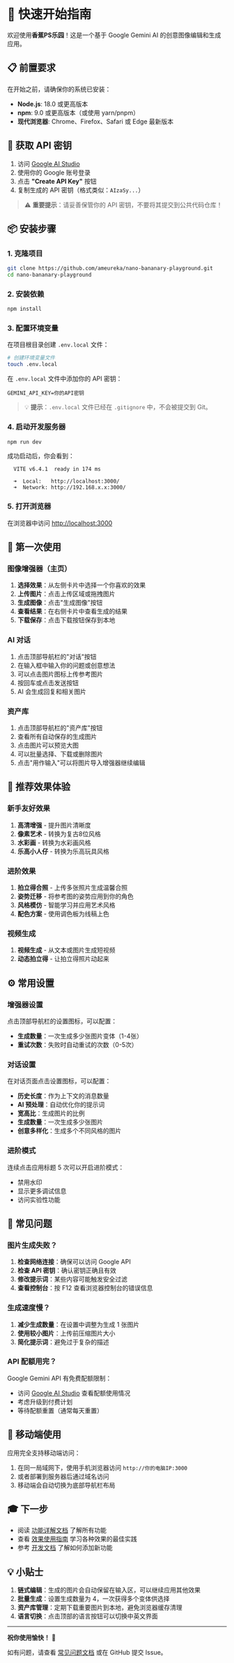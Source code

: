 # 🚀 快速开始指南

欢迎使用**香蕉PS乐园**！这是一个基于 Google Gemini AI 的创意图像编辑和生成应用。

## 📋 前置要求

在开始之前，请确保你的系统已安装：

- **Node.js**: 18.0 或更高版本
- **npm**: 9.0 或更高版本（或使用 yarn/pnpm）
- **现代浏览器**: Chrome、Firefox、Safari 或 Edge 最新版本

## 🔑 获取 API 密钥

1. 访问 [Google AI Studio](https://aistudio.google.com/apikey)
2. 使用你的 Google 账号登录
3. 点击 **"Create API Key"** 按钮
4. 复制生成的 API 密钥（格式类似：`AIzaSy...`）

> ⚠️ **重要提示**：请妥善保管你的 API 密钥，不要将其提交到公共代码仓库！

## 📦 安装步骤

### 1. 克隆项目

```bash
git clone https://github.com/ameureka/nano-bananary-playground.git
cd nano-bananary-playground
```

### 2. 安装依赖

```bash
npm install
```

### 3. 配置环境变量

在项目根目录创建 `.env.local` 文件：

```bash
# 创建环境变量文件
touch .env.local
```

在 `.env.local` 文件中添加你的 API 密钥：

```env
GEMINI_API_KEY=你的API密钥
```

> 💡 **提示**：`.env.local` 文件已经在 `.gitignore` 中，不会被提交到 Git。

### 4. 启动开发服务器

```bash
npm run dev
```

成功启动后，你会看到：

```
  VITE v6.4.1  ready in 174 ms

  ➜  Local:   http://localhost:3000/
  ➜  Network: http://192.168.x.x:3000/
```

### 5. 打开浏览器

在浏览器中访问 [http://localhost:3000](http://localhost:3000)

## 🎨 第一次使用

### 图像增强器（主页）

1. **选择效果**：从左侧卡片中选择一个你喜欢的效果
2. **上传图片**：点击上传区域或拖拽图片
3. **生成图像**：点击"生成图像"按钮
4. **查看结果**：在右侧卡片中查看生成的结果
5. **下载保存**：点击下载按钮保存到本地

### AI 对话

1. 点击顶部导航栏的"对话"按钮
2. 在输入框中输入你的问题或创意想法
3. 可以点击图片图标上传参考图片
4. 按回车或点击发送按钮
5. AI 会生成回复和相关图片

### 资产库

1. 点击顶部导航栏的"资产库"按钮
2. 查看所有自动保存的生成图片
3. 点击图片可以预览大图
4. 可以批量选择、下载或删除图片
5. 点击"用作输入"可以将图片导入增强器继续编辑

## 🎯 推荐效果体验

### 新手友好效果

1. **高清增强** - 提升图片清晰度
2. **像素艺术** - 转换为复古8位风格
3. **水彩画** - 转换为水彩画风格
4. **乐高小人仔** - 转换为乐高玩具风格

### 进阶效果

1. **拍立得合照** - 上传多张照片生成温馨合照
2. **姿势迁移** - 将参考图的姿势应用到你的角色
3. **风格模仿** - 智能学习并应用艺术风格
4. **配色方案** - 使用调色板为线稿上色

### 视频生成

1. **视频生成** - 从文本或图片生成短视频
2. **动态拍立得** - 让拍立得照片动起来

## ⚙️ 常用设置

### 增强器设置

点击顶部导航栏的设置图标，可以配置：

- **生成数量**：一次生成多少张图片变体（1-4张）
- **重试次数**：失败时自动重试的次数（0-5次）

### 对话设置

在对话页面点击设置图标，可以配置：

- **历史长度**：作为上下文的消息数量
- **AI 预处理**：自动优化你的提示词
- **宽高比**：生成图片的比例
- **生成数量**：一次生成多少张图片
- **创意多样化**：生成多个不同风格的图片

### 进阶模式

连续点击应用标题 5 次可以开启进阶模式：

- 禁用水印
- 显示更多调试信息
- 访问实验性功能

## 🔧 常见问题

### 图片生成失败？

1. **检查网络连接**：确保可以访问 Google API
2. **检查 API 密钥**：确认密钥正确且有效
3. **修改提示词**：某些内容可能触发安全过滤
4. **查看控制台**：按 F12 查看浏览器控制台的错误信息

### 生成速度慢？

1. **减少生成数量**：在设置中调整为生成 1 张图片
2. **使用较小图片**：上传前压缩图片大小
3. **简化提示词**：避免过于复杂的描述

### API 配额用完？

Google Gemini API 有免费配额限制：

- 访问 [Google AI Studio](https://aistudio.google.com/) 查看配额使用情况
- 考虑升级到付费计划
- 等待配额重置（通常每天重置）

## 📱 移动端使用

应用完全支持移动端访问：

1. 在同一局域网下，使用手机浏览器访问 `http://你的电脑IP:3000`
2. 或者部署到服务器后通过域名访问
3. 移动端会自动切换为底部导航栏布局

## 🎓 下一步

- 阅读 [功能详解文档](./功能详解.md) 了解所有功能
- 查看 [效果使用指南](./效果使用指南.md) 学习各种效果的最佳实践
- 参考 [开发文档](./开发文档.md) 了解如何添加新功能

## 💡 小贴士

1. **链式编辑**：生成的图片会自动保留在输入区，可以继续应用其他效果
2. **批量生成**：设置生成数量为 4，一次获得多个变体供选择
3. **资产库管理**：定期下载重要图片到本地，避免浏览器缓存清理
4. **语言切换**：点击顶部的语言按钮可以切换中英文界面

---

**祝你使用愉快！** 🎉

如有问题，请查看 [常见问题文档](./常见问题.md) 或在 GitHub 提交 Issue。
